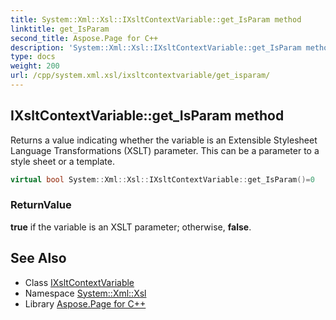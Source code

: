```yaml
---
title: System::Xml::Xsl::IXsltContextVariable::get_IsParam method
linktitle: get_IsParam
second_title: Aspose.Page for C++
description: 'System::Xml::Xsl::IXsltContextVariable::get_IsParam method. Returns a value indicating whether the variable is an Extensible Stylesheet Language Transformations (XSLT) parameter. This can be a parameter to a style sheet or a template in C++.'
type: docs
weight: 200
url: /cpp/system.xml.xsl/ixsltcontextvariable/get_isparam/
---
```

## IXsltContextVariable::get_IsParam method


Returns a value indicating whether the variable is an Extensible Stylesheet Language Transformations (XSLT) parameter. This can be a parameter to a style sheet or a template.

```cpp
virtual bool System::Xml::Xsl::IXsltContextVariable::get_IsParam()=0
```


### ReturnValue

**true** if the variable is an XSLT parameter; otherwise, **false**.

## See Also

* Class [IXsltContextVariable](../)
* Namespace [System::Xml::Xsl](../../)
* Library [Aspose.Page for C++](../../../)
